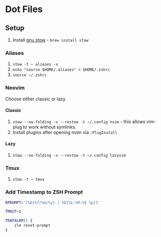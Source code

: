 # Dot Files

## Setup

1. Install [gnu stow](https://www.gnu.org/software/stow/) - `brew install stow`

### Aliases

  1. `stow -t ~ aliases -v`
  1. `echo "source $HOME/.aliases" > $HOME/.zshrc`
  1. `source ~/.zshrc`

### Neovim

Choose either classic or lazy.

#### Classic

  1. `stow --no-folding -v --restow -t ~/.config nvim` - this allows vim-plug to work without symlinks.
  1. Install plugins after opening nvim via `:PlugInstall`

#### Lazy

  1. `stow --no-folding -v --restow -t ~/.config lazyvim`

### Tmux

  1. `stow -t ~ tmux`

### Add Timestamp to ZSH Prompt

```bash
RPROMPT='[%D{%f/%m/%y} | %D{%L:%M:%S %p}]'

TMOUT=1

TRAPALRM() {
    zle reset-prompt
}
```
